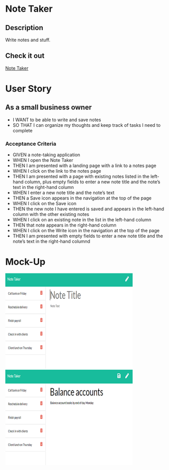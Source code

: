 # Note Taker

## Description
Write notes and stuff.

## Check it out
[Note Taker](TODO)

# User Story
## As a small business owner
* I WANT to be able to write and save notes
* SO THAT I can organize my thoughts and keep track of tasks I need to complete

### Acceptance Criteria
* GIVEN a note-taking application
* WHEN I open the Note Taker
* THEN I am presented with a landing page with a link to a notes page
* WHEN I click on the link to the notes page
* THEN I am presented with a page with existing notes listed in the left-hand column, plus empty fields to enter a new note title and the note’s text in the right-hand column
* WHEN I enter a new note title and the note’s text
* THEN a Save icon appears in the navigation at the top of the page
* WHEN I click on the Save icon
* THEN the new note I have entered is saved and appears in the left-hand column with the other existing notes
* WHEN I click on an existing note in the list in the left-hand column
* THEN that note appears in the right-hand column
* WHEN I click on the Write icon in the navigation at the top of the page
* THEN I am presented with empty fields to enter a new note title and the note’s text in the right-hand columnd

# Mock-Up
<img src="./docs/images/11-express-homework-demo-01.png" alt="My Team View" title="Mock of My Team View" width="400" height="300" />

<img src="./docs/images/11-express-homework-demo-02.png" alt="My Team View" title="Mock of My Team View" width="400" height="300" />
